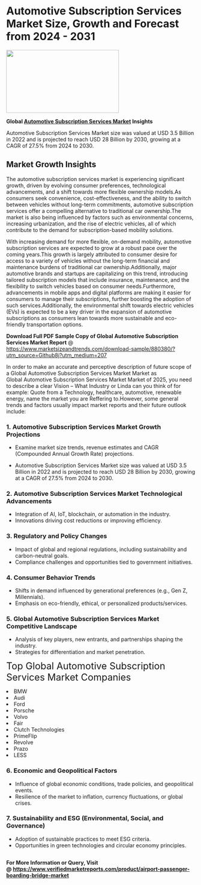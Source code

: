 <H1>Automotive Subscription Services Market Size, Growth and Forecast from 2024 - 2031</H1><img class="aligncenter size-medium wp-image-584254" src="https://thirdeyenews.in/wp-content/uploads/2024/09/Global-Market-Research-300x168.jpeg" alt="" width="300" height="168" /><p><strong>Global&nbsp;<a href="https://www.marketsizeandtrends.com/download-sample/880380/?utm_source=Github8j?utm_medium=207">Automotive Subscription Services Market</a> Insights</strong></p><p>Automotive Subscription Services Market size was valued at USD 3.5 Billion in 2022 and is projected to reach USD 28 Billion by 2030, growing at a CAGR of 27.5% from 2024 to 2030.</p><p><h2>Market Growth Insights</h2> <p>The automotive subscription services market is experiencing significant growth, driven by evolving consumer preferences, technological advancements, and a shift towards more flexible ownership models.As consumers seek convenience, cost-effectiveness, and the ability to switch between vehicles without long-term commitments, automotive subscription services offer a compelling alternative to traditional car ownership.The market is also being influenced by factors such as environmental concerns, increasing urbanization, and the rise of electric vehicles, all of which contribute to the demand for subscription-based mobility solutions.</p> <p>With increasing demand for more flexible, on-demand mobility, automotive subscription services are expected to grow at a robust pace over the coming years.This growth is largely attributed to consumer desire for access to a variety of vehicles without the long-term financial and maintenance burdens of traditional car ownership.Additionally, major automotive brands and startups are capitalizing on this trend, introducing tailored subscription models that include insurance, maintenance, and the flexibility to switch vehicles based on consumer needs.Furthermore, advancements in mobile apps and digital platforms are making it easier for consumers to manage their subscriptions, further boosting the adoption of such services.Additionally, the environmental shift towards electric vehicles (EVs) is expected to be a key driver in the expansion of automotive subscriptions as consumers lean towards more sustainable and eco-friendly transportation options.</p> <p><span class=""><strong>Download Full PDF Sample Copy of Global Automotive Subscription Services Market Report</strong> @ <a href="https://www.marketsizeandtrends.com/download-sample/880380/?utm_source=Github8j?utm_medium=207" target="_blank">https://www.marketsizeandtrends.com/download-sample/880380/?utm_source=Github8j?utm_medium=207</a></span></p><p>In order to make an accurate and perceptive description of future scope of a Global&nbsp;Automotive Subscription Services Market Market as Global&nbsp;Automotive Subscription Services Market Market of 2025, you need to describe a clear Vision &ndash; What Industry or Linda can you think of for example: Quote from a Technology, healthcare, automotive, renewable energy, name the market you are Reffering to.However, some general trends and factors usually impact market reports and their future outlook include:</p><h3>1.&nbsp;<strong>Automotive Subscription Services Market Growth Projections</strong></h3><ul><li>Examine market size trends, revenue estimates and CAGR (Compounded Annual Growth Rate) projections.</li><li><p>Automotive Subscription Services Market size was valued at USD 3.5 Billion in 2022 and is projected to reach USD 28 Billion by 2030, growing at a CAGR of 27.5% from 2024 to 2030.</p></li></ul><h3>2.&nbsp;<strong>Automotive Subscription Services Market Technological Advancements</strong></h3><ul><li>Integration of AI, IoT, blockchain, or automation in the industry.</li><li>Innovations driving cost reductions or improving efficiency.</li></ul><h3>3.&nbsp;<strong>Regulatory and Policy Changes</strong></h3><ul><li>Impact of global and regional regulations, including sustainability and carbon-neutral goals.</li><li>Compliance challenges and opportunities tied to government initiatives.</li></ul><h3>4.&nbsp;<strong>Consumer Behavior Trends</strong></h3><ul><li>Shifts in demand influenced by generational preferences (e.g., Gen Z, Millennials).</li><li>Emphasis on eco-friendly, ethical, or personalized products/services.</li></ul><h3>5.&nbsp;<strong>Global Automotive Subscription Services Market Competitive Landscape</strong></h3><ul><li>Analysis of key players, new entrants, and partnerships shaping the industry.</li><li>Strategies for differentiation and market penetration.</li></ul><p data-pm-slice="1 1 []"><span style="color: inherit; font-family: inherit; font-size: 25px;">Top Global Automotive Subscription Services Market Companies</span></p><div class="" data-test-id=""><p><li>BMW</li><li> Audi</li><li> Ford</li><li> Porsche</li><li> Volvo</li><li> Fair</li><li> Clutch Technologies</li><li> PrimeFlip</li><li> Revolve</li><li> Prazo</li><li> LESS</li></p></div><h3>6.&nbsp;<strong>Economic and Geopolitical Factors</strong></h3><ul><li>Influence of global economic conditions, trade policies, and geopolitical events.</li><li>Resilience of the market to inflation, currency fluctuations, or global crises.</li></ul><h3>7.&nbsp;<strong>Sustainability and ESG (Environmental, Social, and Governance)</strong></h3><ul><li>Adoption of sustainable practices to meet ESG criteria.</li><li>Opportunities in green technologies and circular economy principles.</li></ul><h2><strong style="font-size: 14px;">For More Information or Query, Visit @&nbsp;</strong><a style="background-color: #ffffff; font-size: 14px;" href="https://www.marketsizeandtrends.com/report/automotive-subscription-services-market/" target="_blank">https://www.verifiedmarketreports.com/product/airport-passenger-boarding-bridge-market</a></h2>